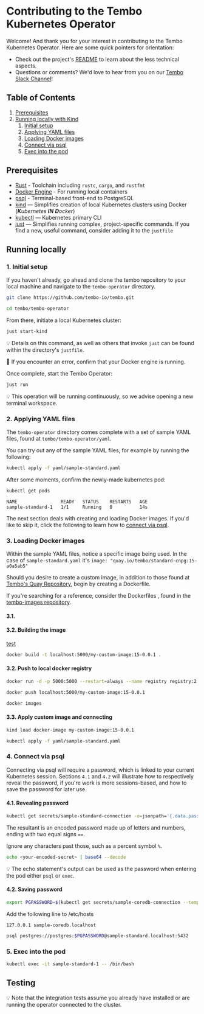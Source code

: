 # Contributing to the Tembo Kubernetes Operator
Welcome!
And thank you for your interest in contributing to the Tembo Kubernetes Operator.
Here are some quick pointers for orientation:
- Check out the project's [README](https://github.com/tembo-io/tembo/blob/main/tembo-operator/README.md) to learn about the less technical aspects.
- Questions or comments? We'd love to hear from you on our [Tembo Slack Channel](https://join.slack.com/t/tembocommunity/shared_invite/zt-277pu7chi-NHtvHWvLhHwyK0Y5Y6vTPw)!

## Table of Contents
1. [Prerequisites](#prerequisites)
2. [Running locally with Kind](#running-locally)
    1. [Initial setup](#1.-initial-setup)
    2. [Applying YAML files](#2.-applying-YAML-files)
    3. [Loading Docker images](#3.-loading-docker-images)
    4. [Connect via psql](#4.-connect-via-psql)
    5. [Exec into the pod](#5.-exec-into-the-pod)

## Prerequisites

- [Rust](https://www.rust-lang.org/learn/get-started) - Toolchain including `rustc`, `cargo`, and `rustfmt`
- [Docker Engine](https://docs.docker.com/engine/install/) - For running local containers
- [psql](https://www.postgresql.org/docs/current/app-psql.html) - Terminal-based front-end to PostgreSQL
- [kind](https://github.com/kubernetes-sigs/kind) — Simplifies creation of local Kubernetes clusters using Docker (_**K**ubernetes **IN** **D**ocker_)
- [kubectl](https://kubernetes.io/docs/tasks/tools/#kubectl) — Kubernetes primary CLI
- [just](https://github.com/casey/just) — Simplifies running complex, project-specific commands. If you find a new, useful command, consider adding it to the `justfile`

## Running locally

### 1. Initial setup

If you haven't already, go ahead and clone the tembo repository to your local machine and navigate to the `tembo-operator` directory.

```bash
git clone https://github.com/tembo-io/tembo.git
```
```bash
cd tembo/tembo-operator
```

From there, initiate a local Kubernetes cluster:
```bash
just start-kind
```
:bulb: Details on this command, as well as others that invoke `just` can be found within the directory's `justfile`.

:wrench: If you encounter an error, confirm that your Docker engine is running.

Once complete, start the Tembo Operator:
```bash
just run
```
:bulb: This operation will be running continuously, so we advise opening a new terminal workspace.

### 2. Applying YAML files

The `tembo-operator` directory comes complete with a set of sample YAML files, found at `tembo/tembo-operator/yaml`.

You can try out any of the sample YAML files, for example by running the following:

```bash
kubectl apply -f yaml/sample-standard.yaml
```
After some moments, confirm the newly-made kubernetes pod:
```bash
kubectl get pods
```
```text
NAME                READY   STATUS    RESTARTS   AGE
sample-standard-1   1/1     Running   0          14s
```

The next section deals with creating and loading Docker images.
If you'd like to skip it, click the following to learn how to [connect via psql](#4.-connect-via-psql).

### 3. Loading Docker images

Within the sample YAML files, notice a specific image being used.
In the case of `sample-standard.yaml` it's `image: "quay.io/tembo/standard-cnpg:15-a0a5ab5"`

Should you desire to create a custom image, in addition to those found at [Tembo's Quay Repository](https://quay.io/organization/tembo), begin by creating a Dockerfile.

If you're searching for a reference, consider the Dockerfiles , found in the [tembo-images repository](https://github.com/tembo-io/tembo-images). 

#### 3.1.



#### 3.2. Building the image

[test](https://github.com/tembo-io/tembo-images)

```bash
docker build -t localhost:5000/my-custom-image:15-0.0.1 .
```

#### 3.2. Push to local docker registry

```bash
docker run -d -p 5000:5000 --restart=always --name registry registry:2
```

```bash
docker push localhost:5000/my-custom-image:15-0.0.1
```

```bash
docker images
```

#### 3.3. Apply custom image and connecting 

```bash
kind load docker-image my-custom-image:15-0.0.1
```

```bash
kubectl apply -f yaml/sample-standard.yaml
```

### 4. Connect via psql

Connecting via psql will require a password, which is linked to your current Kubernetes session.
Sections `4.1` and `4.2` will illustrate how to respectively reveal the password, if you're work is more sessions-based, and how to save the password for later use. 

#### 4.1. Revealing password

```bash
kubectl get secrets/sample-standard-connection -o=jsonpath='{.data.password}'
```

The resultant is an encoded password made up of letters and numbers, ending with two equal signs `==`.

Ignore any characters past those, such as a percent symbol `%`.

```bash
echo <your-encoded-secret> | base64 --decode
```

:bulb: The echo statement's output can be used as the password when entering the pod either `psql` or `exec`.

#### 4.2. Saving password

```bash
export PGPASSWORD=$(kubectl get secrets/sample-coredb-connection --template={{.data.password}} | base64 -D)
```

Add the following line to /etc/hosts
```
127.0.0.1 sample-coredb.localhost
```

```bash
psql postgres://postgres:$PGPASSWORD@sample-standard.localhost:5432
```

### 5. Exec into the pod

```bash
kubectl exec -it sample-standard-1 -- /bin/bash
```

## Testing

:bulb: Note that the integration tests assume you already have installed or are running the operator connected to the cluster.

